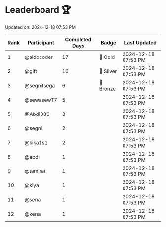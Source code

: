 # Leaderboard 🏆

Updated on: 2024-12-18 07:53 PM

| Rank | Participant       | Completed Days | Badge      | Last Updated         |
|------|-------------------|----------------|------------|----------------------|
| 1    | @sidocoder        | 17             | 🏅 Gold     | 2024-12-18 07:53 PM |
| 2    | @gift             | 16             | 🥈 Silver   | 2024-12-18 07:53 PM |
| 3    | @segnitsega       | 6              | 🥉 Bronze   | 2024-12-18 07:53 PM |
| 4    | @sewasewT7        | 5              |            | 2024-12-18 07:53 PM |
| 5    | @Abdi036          | 3              |            | 2024-12-18 07:53 PM |
| 6    | @segni            | 2              |            | 2024-12-18 07:53 PM |
| 7    | @kika1s1          | 2              |            | 2024-12-18 07:53 PM |
| 8    | @abdi             | 1              |            | 2024-12-18 07:53 PM |
| 9    | @tamirat          | 1              |            | 2024-12-18 07:53 PM |
| 10   | @kiya             | 1              |            | 2024-12-18 07:53 PM |
| 11   | @sena             | 1              |            | 2024-12-18 07:53 PM |
| 12   | @kena             | 1              |            | 2024-12-18 07:53 PM |
